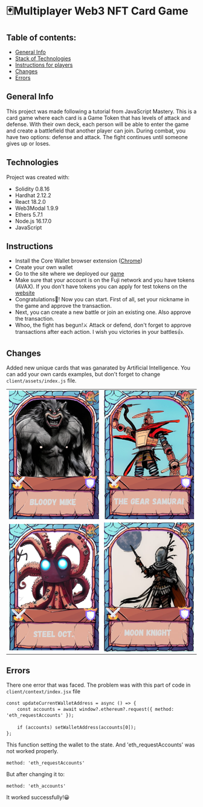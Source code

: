 # 🃏Multiplayer Web3 NFT Card Game

## Table of contents:
* [General Info](#general-info)
* [Stack of Technologies](#technologies)
* [Instructions for players](#instructions)
* [Changes](#changes)
* [Errors](#errors)

## General Info
This project was made following a tutorial from JavaScript Mastery. 
This is a card game where each card is a Game Token that has levels of attack and defense.
With their own deck, each person will be able to enter the game and create a battlefield that another player can join. 
During combat, you have two options: defense and attack. 
The fight continues until someone gives up or loses.

## Technologies
Project was created with:
* Solidity 0.8.16
* Hardhat 2.12.2
* React 18.2.0
* Web3Modal 1.9.9
* Ethers 5.7.1
* Node.js 16.17.0
* JavaScript 

## Instructions
* Install the Core Wallet browser extension ([Chrome](https://chrome.google.com/webstore/detail/core/agoakfejjabomempkjlepdflaleeobhb))
* Create your own wallet
* Go to the site where we deployed our [game](https://unrivaled-cucurucho-fcd02a.netlify.app)
* Make sure that your account is on the Fuji network and you have tokens (AVAX). 
  If you don't have tokens you can apply for test tokens on the [website](https://faucet.avax.network/)
* Congratulations🎉! Now you can start. First of all, set your nickname in the game and approve the transaction.
* Next, you can create a new battle or join an existing one. Also approve the transaction.
* Whoo, the fight has begun!⚔️ Attack or defend, don't forget to approve transactions after each action. I wish you victories in your battles👍.

## Changes
Added new unique cards that was ganarated by Artificial Intelligence. You can add your own cards examples, but don't forget to change `client/assets/index.js` file.

| | | 
:--------------------------:|:--------------------------:
![](client/src/assets/Bloody_Mike.png)  |  ![](client/src/assets/Gear_Samurai.png)
![](client/src/assets/Steel_Oct.png)  |  ![](client/src/assets/Moon_Knight.png)

## Errors
There one error that was faced. The problem was with this part of code in `client/context/index.jsx` file

```
const updateCurrentWalletAddress = async () => {
    const accounts = await window?.ethereum?.request({ method: 'eth_requestAccounts' });

    if (accounts) setWalletAddress(accounts[0]);
};
```
This function setting the wallet to the state. And 'eth_requestAccounts' was not worked properly.
```
method: 'eth_requestAccounts'
```

But after changing it to:
```
method: 'eth_accounts'
```

It worked successfully!😀
